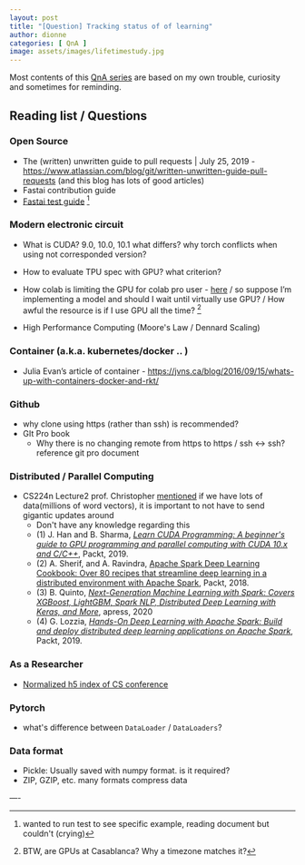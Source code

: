 ```yaml
---
layout: post
title: "[Question] Tracking status of of learning"
author: dionne
categories: [ QnA ]
image: assets/images/lifetimestudy.jpg
---
```


Most contents of this [QnA series](https://spellonyou.github.io/categories.html#qna) are based on my own trouble, curiosity and sometimes for reminding.</br>

## Reading list / Questions

### Open Source

- The (written) unwritten guide to pull requests | July 25, 2019 - https://www.atlassian.com/blog/git/written-unwritten-guide-pull-requests (and this blog has lots of good articles)
- Fastai contribution guide
- [Fastai test guide]() [^2]

### Modern electronic circuit

- What is CUDA? 9.0, 10.0, 10.1 what differs? why torch conflicts when using not corresponded version?

- How to evaluate TPU spec with GPU? what criterion?

- How colab is limiting the GPU for colab pro user - [here](https://colab.research.google.com/signup#advantage) / so suppose I’m implementing a model and should I wait until virtually use GPU? / How awful the resource is if I use GPU all the time? [^1]

- High Performance Computing (Moore's Law / Dennard Scaling)

### Container (a.k.a. kubernetes/docker .. )

- Julia Evan’s article of container - https://jvns.ca/blog/2016/09/15/whats-up-with-containers-docker-and-rkt/

### Github

- why clone using https (rather than ssh) is recommended?
- GIt Pro book
	- Why there is no changing remote from https to https / ssh <-> ssh?
reference git pro document

### Distributed / Parallel Computing

- CS224n Lecture2 prof. Christopher [mentioned]() if we have lots of data(millions of word vectors), it is important to not have to send gigantic updates around
	- Don't have any knowledge regarding this
	- (1) J. Han and B. Sharma, *[Learn CUDA Programming: A beginner's guide to GPU programming and parallel computing with CUDA 10.x and C/C++](https://www.amazon.com/CUDA-Cookbook-Effective-parallel-programming/dp/1788996240/)*, Packt, 2019.
	- (2) A. Sherif, and A. Ravindra, [Apache Spark Deep Learning Cookbook: Over 80 recipes that streamline deep learning in a distributed environment with Apache Spark](https://www.amazon.com/Apache-Spark-Deep-Learning-Cookbook-ebook/dp/B07B8S77FS/), Packt, 2018.
	- (3) B. Quinto, *[Next-Generation Machine Learning with Spark: Covers XGBoost, LightGBM, Spark NLP, Distributed Deep Learning with Keras, and More](https://www.amazon.com/Next-Generation-Machine-Learning-Spark-Distributed/dp/1484256689/)*, apress, 2020
	- (4) G. Lozzia, *[Hands-On Deep Learning with Apache Spark: Build and deploy distributed deep learning applications on Apache Spark](https://www.amazon.com/Hands-Deep-Learning-Apache-Spark-ebook/dp/B07BJL35ZV/)*, Packt, 2019. 

	
### As a Researcher

- [Normalized h5 index of CS conference](https://medium.com/@csindexbr/normalized-h5-index-of-computer-science-conferences-bde2385fcbce)

### Pytorch

- what's difference between `DataLoader` / `DataLoaders`?	
### Data format

- Pickle: Usually saved with numpy format. is it required? 
- ZIP, GZIP, etc. many formats compress data

—-

[^1]: BTW, are GPUs at Casablanca? Why a timezone matches it?


[^2]: wanted to run test to see specific example, reading document but couldn't (crying)